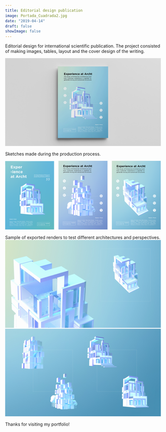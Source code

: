 ```yaml
---
title: Editorial design publication
image: Portada_Cuadrada2.jpg
date: "2019-04-14"
draft: false
showImage: false
---
```


Editorial design for international scientific publication. The project consisted of making images, tables, layout and the cover design of the writing.


![Portada](/images/Portada2.jpg "Cover Design")


Sketches made during the production process.

![Bocetos](/images/Sketches2.png "Sketches")



Sample of exported renders to test different architectures and perspectives.
![Renders](/images/Renders1.jpg "Renders")
![Renders](/images/Renders2.jpg "Renders")


Thanks for visiting my portfolio!
